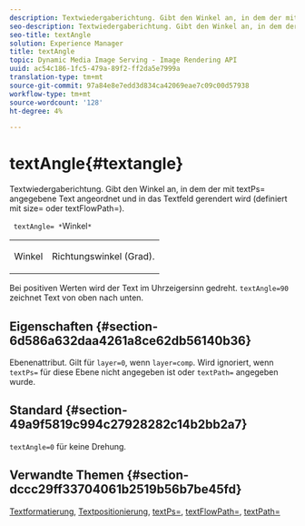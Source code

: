 ```yaml
---
description: Textwiedergaberichtung. Gibt den Winkel an, in dem der mit textPs= angegebene Text angeordnet und in das Textfeld gerendert wird (definiert mit size= oder textFlowPath=).
seo-description: Textwiedergaberichtung. Gibt den Winkel an, in dem der mit textPs= angegebene Text angeordnet und in das Textfeld gerendert wird (definiert mit size= oder textFlowPath=).
seo-title: textAngle
solution: Experience Manager
title: textAngle
topic: Dynamic Media Image Serving - Image Rendering API
uuid: ac54c186-1fc5-479a-89f2-ff2da5e7999a
translation-type: tm+mt
source-git-commit: 97a84e8e7edd3d834ca42069eae7c09c00d57938
workflow-type: tm+mt
source-wordcount: '128'
ht-degree: 4%

---
```



# textAngle{#textangle}

Textwiedergaberichtung. Gibt den Winkel an, in dem der mit textPs= angegebene Text angeordnet und in das Textfeld gerendert wird (definiert mit size= oder textFlowPath=).

` textAngle= *`Winkel`*`

<table id="simpletable_40832AC4B43A458CA69B225768124F58"> 
 <tr class="strow"> 
  <td class="stentry"> <p> <span class="varname"> Winkel </span> </p> </td> 
  <td class="stentry"> <p>Richtungswinkel (Grad). </p> </td> 
 </tr> 
</table>

Bei positiven Werten wird der Text im Uhrzeigersinn gedreht. `textAngle=90` zeichnet Text von oben nach unten.

## Eigenschaften {#section-6d586a632daa4261a8ce62db56140b36}

Ebenenattribut. Gilt für `layer=0`, wenn `layer=comp`. Wird ignoriert, wenn `textPs=` für diese Ebene nicht angegeben ist oder `textPath=` angegeben wurde.

## Standard {#section-49a9f5819c994c27928282c14b2bb2a7}

`textAngle=0` für keine Drehung.

## Verwandte Themen {#section-dccc29ff33704061b2519b56b7be45fd}

[Textformatierung](../../../../../is-api/http-ref/image-serving-api-ref/c-http-protocol-reference/c-text-formatting/c-text-formatting.md#concept-0d3136db7f6f49668274541cd4b6364c),  [Textpositionierung](../../../../../is-api/http-ref/image-serving-api-ref/c-http-protocol-reference/c-text-formatting/r-text-positioning.md#reference-f647443d92914f4b89a7cc5a83267d87),  [textPs=](../../../../../is-api/http-ref/image-serving-api-ref/c-http-protocol-reference/c-command-reference/r-textps.md#reference-4209a2a6169f44278da2647cfb0cd767),  [textFlowPath=](../../../../../is-api/http-ref/image-serving-api-ref/c-http-protocol-reference/c-command-reference/r-textflowpath.md#reference-0b8d9493d71342f0b6a64a6d221584ef),  [textPath=](../../../../../is-api/http-ref/image-serving-api-ref/c-http-protocol-reference/c-command-reference/r-textpath.md#reference-b09cc0902dff4725bdb54d5da4076ccd)
